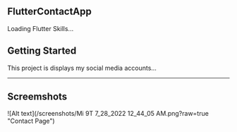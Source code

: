 ## FlutterContactApp

Loading Flutter Skills...

## Getting Started

This project is displays my social media accounts...
_______

## Screemshots

![Alt text](/screenshots/Mi 9T 7_28_2022 12_44_05 AM.png?raw=true "Contact Page")
